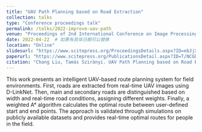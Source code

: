 ```yaml
---
title: "UAV Path Planning based on Road Extraction"
collection: talks
type: "Conference proceedings talk"
permalink: /talks/2022-improve-uav-path
venue: "Proceedings of 2nd International Conference on Image Processing and Vision Engineering - IMPROVE 2022"
date: 2022-04-22  # 如果有具体日期可以替换
location: "Online"
slidesurl: "https://www.scitepress.org/ProceedingsDetails.aspx?ID=ebJjX25EbNU=&t=1"      # 如果有 PPT，可以填 URL
paperurl: "https://www.scitepress.org/PublicationsDetail.aspx?ID=T/NCGDjGIxU=&t=1"  # PDF 链接
citation: "Chang Liu, Tamás Szirányi. UAV Path Planning based on Road Extraction. IMPROVE 2022, pp. 202-210, DOI: 10.5220/0011089900003209."
---
```


This work presents an intelligent UAV-based route planning system for field environments. First, roads are extracted from real-time UAV images using D-LinkNet. Then, main and secondary roads are distinguished based on width and real-time road conditions, assigning different weights. Finally, a weighted A* algorithm calculates the optimal route between user-defined start and end points. The approach is validated through simulations on publicly available datasets and provides real-time optimal routes for people in the field.
